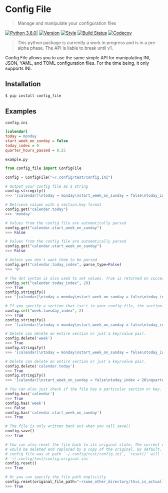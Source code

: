 # Config File 

> Manage and manipulate your configuration files

[![Python 3.8.0|](https://img.shields.io/badge/python-3.8.0-blue.svg)](https://www.python.org/downloads/release/python-380/) 
[![Version](https://img.shields.io/pypi/v/config-file)](https://pypi.org/project/config-file/)
[![Style](https://img.shields.io/badge/code%20style-black-000000.svg)](https://pypi.org/project/black/)
[![Build Status](https://travis-ci.com/eugenetriguba/config_file.svg?branch=master)](https://travis-ci.com/eugenetriguba/config_file)
[![Codecov](https://codecov.io/gh/eugenetriguba/config_file/branch/master/graph/badge.svg)](https://codecov.io/gh/eugenetriguba/config_file)

> This python package is currently a work in progress and is in a pre-alpha phase. The API is liable to break until v1.

Config File allows you to use the same simple API for manipulating INI, JSON, 
YAML, and TOML configuration files. For the time being, it only supports INI.

## Installation
```bash
$ pip install config_file
```

## Examples

`config.ini`
```ini
[calendar]
today = monday
start_week_on_sunday = false
today_index = 0
quarter_hours_passed = 0.25
```

`example.py`
```python
from config_file import ConfigFile

config = ConfigFile("~/.config/test/config.ini")

# Output your config file as a string
config.stringify()
>>> '[calendar]\ntoday = monday\nstart_week_on_sunday = false\ntoday_index = 0\nquarter_hours_passed = 0.25\n\n'

# Retrieve values with a section.key format
config.get("calendar.today")
>>> 'monday'

# Values from the config file are automatically parsed
config.get("calendar.start_week_on_sunday")
>>> False

# Values from the config file are automatically parsed
config.get("calendar.start_week_on_sunday")
>>> False

# Unless you don't want them to be parsed
config.get("calendar.today_index", parse_type=False)
>>> '0'

# The dot syntax is also used to set values. True is returned on success.
config.set("calendar.today_index", 20)
>>> True
config.stringify()
>>> '[calendar]\ntoday = monday\nstart_week_on_sunday = false\ntoday_index = 20\nquarter_hours_passed = 0.25\n\n'

# If you specify a section that isn't in your config file, the section and the key are added for you.
config.set("week.tuesday_index", 2)
>>> True
config.stringify()
>>> '[calendar]\ntoday = monday\nstart_week_on_sunday = false\ntoday_index = 20\nquarter_hours_passed = 0.25\n\n[week]\ntuesday_index = 2\n\n'

# Delete can delete an entire section or just a key/value pair.
config.delete('week')
>>> True
config.stringify()
>>> '[calendar]\ntoday = monday\nstart_week_on_sunday = false\ntoday_index = 20\nquarter_hours_passed = 0.25\n\n'

# Delete can delete an entire section or just a key/value pair.
config.delete('calendar.today')
>>> True
config.stringify()
>>> '[calendar]\nstart_week_on_sunday = false\ntoday_index = 20\nquarter_hours_passed = 0.25\n\n'

# You can also just check if the file has a particular section or key.
config.has('calendar')
>>> True
config.has('week')
>>> False
config.has('calendar.start_week_on_sunday')
>>> True

# The file is only written back out when you call save()
config.save()
>>> True

# You can also reset the file back to its original state. The current configuration file 
# would be deleted and replaced by a copy of the original. By default, since our passed in
# config file was at path `~/.config/test/config.ini`, `reset()` will look for 
# `~/.config/test/config.original.ini`
config.reset()
>>> True

# Or you can specify the file path explicitly
config.reset(original_file_path="~/some_other_directory/this_is_actually_the_original.ini")
>>> True
```
